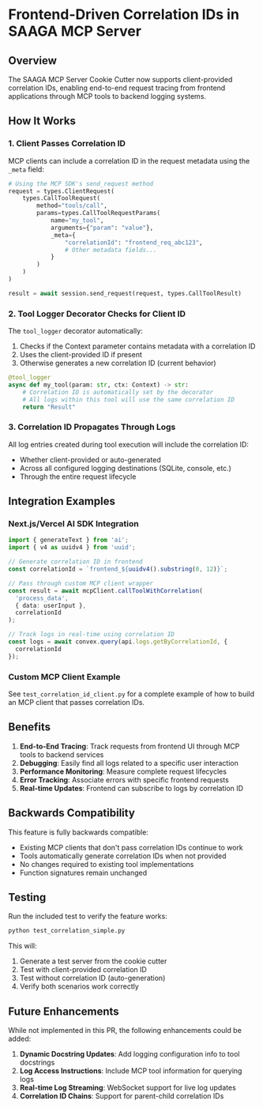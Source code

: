 # Frontend-Driven Correlation IDs in SAAGA MCP Server

## Overview

The SAAGA MCP Server Cookie Cutter now supports client-provided correlation IDs, enabling end-to-end request tracing from frontend applications through MCP tools to backend logging systems.

## How It Works

### 1. Client Passes Correlation ID

MCP clients can include a correlation ID in the request metadata using the `_meta` field:

```python
# Using the MCP SDK's send_request method
request = types.ClientRequest(
    types.CallToolRequest(
        method="tools/call",
        params=types.CallToolRequestParams(
            name="my_tool",
            arguments={"param": "value"},
            _meta={
                "correlationId": "frontend_req_abc123",
                # Other metadata fields...
            }
        )
    )
)

result = await session.send_request(request, types.CallToolResult)
```

### 2. Tool Logger Decorator Checks for Client ID

The `tool_logger` decorator automatically:
1. Checks if the Context parameter contains metadata with a correlation ID
2. Uses the client-provided ID if present
3. Otherwise generates a new correlation ID (current behavior)

```python
@tool_logger
async def my_tool(param: str, ctx: Context) -> str:
    # Correlation ID is automatically set by the decorator
    # All logs within this tool will use the same correlation ID
    return "Result"
```

### 3. Correlation ID Propagates Through Logs

All log entries created during tool execution will include the correlation ID:
- Whether client-provided or auto-generated
- Across all configured logging destinations (SQLite, console, etc.)
- Through the entire request lifecycle

## Integration Examples

### Next.js/Vercel AI SDK Integration

```typescript
import { generateText } from 'ai';
import { v4 as uuidv4 } from 'uuid';

// Generate correlation ID in frontend
const correlationId = `frontend_${uuidv4().substring(0, 12)}`;

// Pass through custom MCP client wrapper
const result = await mcpClient.callToolWithCorrelation(
  'process_data',
  { data: userInput },
  correlationId
);

// Track logs in real-time using correlation ID
const logs = await convex.query(api.logs.getByCorrelationId, { 
  correlationId 
});
```

### Custom MCP Client Example

See `test_correlation_id_client.py` for a complete example of how to build an MCP client that passes correlation IDs.

## Benefits

1. **End-to-End Tracing**: Track requests from frontend UI through MCP tools to backend services
2. **Debugging**: Easily find all logs related to a specific user interaction
3. **Performance Monitoring**: Measure complete request lifecycles
4. **Error Tracking**: Associate errors with specific frontend requests
5. **Real-time Updates**: Frontend can subscribe to logs by correlation ID

## Backwards Compatibility

This feature is fully backwards compatible:
- Existing MCP clients that don't pass correlation IDs continue to work
- Tools automatically generate correlation IDs when not provided
- No changes required to existing tool implementations
- Function signatures remain unchanged

## Testing

Run the included test to verify the feature works:

```bash
python test_correlation_simple.py
```

This will:
1. Generate a test server from the cookie cutter
2. Test with client-provided correlation ID
3. Test without correlation ID (auto-generation)
4. Verify both scenarios work correctly

## Future Enhancements

While not implemented in this PR, the following enhancements could be added:

1. **Dynamic Docstring Updates**: Add logging configuration info to tool docstrings
2. **Log Access Instructions**: Include MCP tool information for querying logs
3. **Real-time Log Streaming**: WebSocket support for live log updates
4. **Correlation ID Chains**: Support for parent-child correlation IDs
